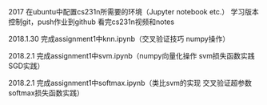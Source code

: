 2017
在ubuntu中配置cs231n所需要的环境（Jupyter notebook etc.）
学习版本控制git，push作业到github
看完cs231n视频和notes

2018.1.30
完成assignment1中knn.ipynb（交叉验证技巧 numpy操作）

2018.2.1
完成assignment1中svm.ipynb（numpy向量化操作 svm损失函数实践  SGD实践）

2018.2.1
完成assignment1中softmax.ipynb（类比svm的实现 交叉验证超参数 softmax损失函数实践）
